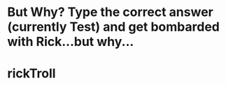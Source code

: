 # But Why? Type the correct answer (currently Test) and get bombarded with Rick...but why...
# rickTroll
